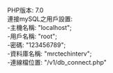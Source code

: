 PHP版本: 7.0<br>
連接mySQL之用戶設置:<br>
 -主機名稱: "localhost";<br>
 -用戶名稱: "root";<br>
 -密碼: "123456789";<br>
 -資料庫名稱: "mrctechinterv";<br>
 -連線檔位置: "/v1/db_connect.php"<br>

